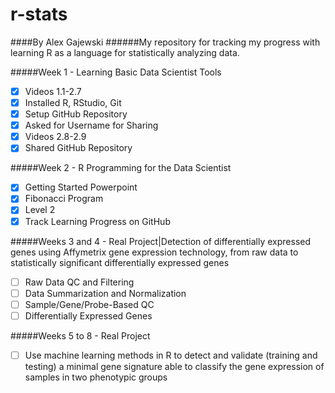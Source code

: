 # r-stats
####By Alex Gajewski
######My repository for tracking my progress with learning R as a language for statistically analyzing data.

#####Week 1 - Learning Basic Data Scientist Tools
- [x] Videos 1.1-2.7
- [x] Installed R, RStudio, Git
- [x] Setup GitHub Repository
- [x] Asked for Username for Sharing
- [x] Videos 2.8-2.9
- [x] Shared GitHub Repository

#####Week 2 - R Programming for the Data Scientist
- [x] Getting Started Powerpoint
- [x] Fibonacci Program
- [x] Level 2
- [x] Track Learning Progress on GitHub

#####Weeks 3 and 4 - Real Project|Detection of differentially expressed genes using Affymetrix gene expression technology, from raw data to statistically significant differentially expressed genes
- [ ] Raw Data QC and Filtering
- [ ] Data Summarization and Normalization
- [ ] Sample/Gene/Probe-Based QC
- [ ] Differentially Expressed Genes

#####Weeks 5 to 8 - Real Project
- [ ] Use machine learning methods in R to detect and validate (training and testing) a minimal gene signature able to classify the gene expression of samples in two phenotypic groups
